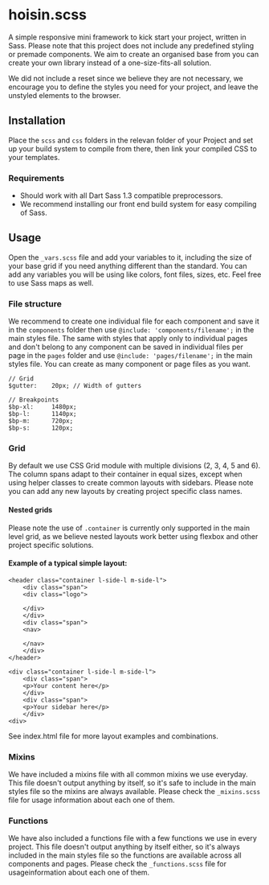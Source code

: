 hoisin.scss
===========

A simple responsive mini framework to kick start your project, written in Sass. Please note that this project does not include any predefined styling or premade components. We aim to create an organised base from you can create your own library instead of a one-size-fits-all solution.

We did not include a reset since we believe they are not necessary, we encourage you to define the styles you need for your project, and leave the unstyled elements to the browser.

## Installation
Place the `scss` and `css` folders in the relevan folder of your Project and set up your build system to compile from there, then link your compiled CSS to your templates.

### Requirements
* Should work with all Dart Sass 1.3 compatible preprocessors. 
* We recommend installing our front end build system for easy compiling of Sass.

## Usage
Open the `_vars.scss` file and add your variables to it, including the size of your base grid if you need anything different than the standard. You can add any variables you will be using like colors, font files, sizes, etc. Feel free to use Sass maps as well.

### File structure
We recommend to create one individual file for each component and save it in the `components` folder then use `@include: 'components/filename';` in the main styles file. The same with styles that apply only to individual pages and don't belong to any component can be saved in individual files per page in the `pages` folder and use `@include: 'pages/filename';` in the main styles file. You can create as many component or page files as you want.

	// Grid
	$gutter:	20px; // Width of gutters

	// Breakpoints
	$bp-xl: 	1480px;
	$bp-l: 		1140px;
	$bp-m: 		720px;
	$bp-s: 		120px;


### Grid
By default we use CSS Grid module with multiple divisions (2, 3, 4, 5 and 6). The column spans adapt to their container in equal sizes, except when using helper classes to create common layouts with sidebars. Please note you can add any new layouts by creating project specific class names.

#### Nested grids
Please note the use of `.container` is currently only supported in the main level grid, as we believe nested layouts work better using flexbox and other project specific solutions.

#### Example of a typical simple layout:

	<header class="container l-side-l m-side-l">
	    <div class="span">
		<div class="logo">

		</div>
	    </div>
	    <div class="span">
		<nav>

		</nav>
	    </div>
	</header>

	<div class="container l-side-l m-side-l">
	    <div class="span">
		<p>Your content here</p>
	    </div>
	    <div class="span">
		<p>Your sidebar here</p>
	    </div>
	<div>

See index.html file for more layout examples and combinations.

### Mixins
We have included a mixins file with all common mixins we use everyday. This file doesn't output anything by itself, so it's safe to include in the main styles file so the mixins are always available. Please check the `_mixins.scss` file for usage information about each one of them.

### Functions
We have also included a functions file with a few functions we use in every project. This file doesn't output anything by itself either, so it's always included in the main styles file so the functions are available across all components and pages. Please check the `_functions.scss` file for usageinformation about each one of them.
